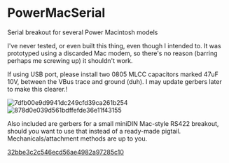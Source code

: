 # PowerMacSerial
Serial breakout for several Power Macintosh models

I've never tested, or even built this thing, even though I intended to. It was prototyped using a discarded Mac modem, so there's no reason (barring perhaps me screwing up) it shouldn't work.

If using USB port, please install two 0805 MLCC capacitors marked 47uF 10V, between the VBus trace and ground (duh). I may update gerbers later to make this clearer.!

![7dfb00e9d9941dc249cfd39ca261b254](https://user-images.githubusercontent.com/24400566/128127953-d53f4f92-e0e7-4118-8253-3e736fef7a69.png)
![878d0e039d561bdffefde36e11f43155](https://user-images.githubusercontent.com/24400566/128127956-04bf92af-c8d7-4217-bc47-b9267264fc71.png)

Also included are gerbers for a small miniDIN Mac-style RS422 breakout, should you want to use that instead of a ready-made pigtail. Mechanicals/attachment methods are up to you.

[32bbe3c2c546ecd56ae4982a97285c10](https://user-images.githubusercontent.com/24400566/128128249-86a018b0-c53d-4b64-bcbd-74982fde4e2b.png)
